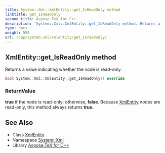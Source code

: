```yaml
---
title: System::Xml::XmlEntity::get_IsReadOnly method
linktitle: get_IsReadOnly
second_title: Aspose.TeX for C++
description: 'System::Xml::XmlEntity::get_IsReadOnly method. Returns a value indicating whether the node is read-only in C++.'
type: docs
weight: 500
url: /cpp/system.xml/xmlentity/get_isreadonly/
---
```

## XmlEntity::get_IsReadOnly method


Returns a value indicating whether the node is read-only.

```cpp
bool System::Xml::XmlEntity::get_IsReadOnly() override
```


### ReturnValue

**true** if the node is read-only; otherwise, **false**. Because [XmlEntity](../) nodes are read-only, this method always returns **true**.

## See Also

* Class [XmlEntity](../)
* Namespace [System::Xml](../../)
* Library [Aspose.TeX for C++](../../../)
